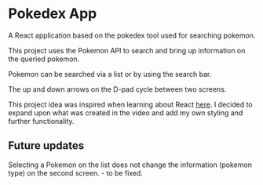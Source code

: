 # Pokedex App

A React application based on the pokedex tool used for searching pokemon.

This project uses the Pokemon API to search and bring up information on the queried pokemon.

Pokemon can be searched via a list or by using the search bar.

The up and down arrows on the D-pad cycle between two screens.

This project idea was inspired when learning about React [here](https://www.youtube.com/watch?v=o3ZUc7zH8BE). I decided to expand upon what was created in the video and add my own styling and further functionality.


## Future updates

Selecting a Pokemon on the list does not change the information (pokemon type) on the second screen. - to be fixed.
